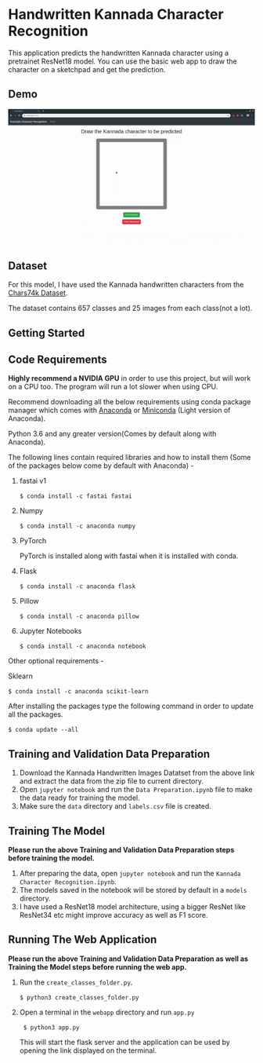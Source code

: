 # Handwritten Kannada Character Recognition

This application predicts the handwritten Kannada character using a pretrainet ResNet18 model. You can use the basic web app to draw the character on a sketchpad and get the prediction.

## Demo

![Alt Text](demo.gif)

## Dataset

For this model, I have used the Kannada handwritten characters from the [Chars74k Dataset](http://www.ee.surrey.ac.uk/CVSSP/demos/chars74k/).

The dataset contains 657 classes and 25 images from each class(not a lot).

## Getting Started

## Code Requirements

**Highly recommend a NVIDIA GPU** in order to use this project, but will work on a CPU too. The program will run a lot slower when using CPU.

Recommend downloading all the below requirements using conda package manager which comes with [Anaconda](https://www.anaconda.com/download/) or [Miniconda](https://conda.io/miniconda.html) (Light version of Anaconda).

Python 3.6 and any greater version(Comes by default along with Anaconda).

The following lines contain required libraries and how to install them (Some of the packages below come by default with Anaconda) -


1. fastai v1

    ```shell
    $ conda install -c fastai fastai
    ```

2. Numpy

    ```shell
    $ conda install -c anaconda numpy
    ```

3. PyTorch

   PyTorch is installed along with fastai when it is installed with conda.

4. Flask

    ```shell
    $ conda install -c anaconda flask
    ```

5. Pillow

    ```shell
    $ conda install -c anaconda pillow
    ```
6. Jupyter Notebooks

   ```shell
   $ conda install -c anaconda notebook
   ```

Other optional requirements -

Sklearn

```shell
$ conda install -c anaconda scikit-learn
```
After installing the packages type the following command in order to update all the packages.
```shell
$ conda update --all
```

## Training and Validation Data Preparation

1. Download the Kannada Handwritten Images Datatset from the above link and extract the data from the zip file to current directory.
2. Open `jupyter notebook` and run the `Data Preparation.ipynb` file to make the data ready for training the model.
3. Make sure the `data` directory and `labels.csv` file is created.

## Training The Model

**Please run the above Training and Validation Data Preparation steps before training the model.**

1. After preparing the data, open `jupyter notebook` and run the `Kannada Character Recognition.ipynb`.
2. The models saved in the notebook will be stored by default in a `models` directory.
3. I have used a ResNet18 model architecture, using a bigger ResNet like ResNet34 etc might improve accuracy as well as F1 score.

## Running The Web Application

**Please run the above Training and Validation Data Preparation as well as Training the Model steps before running the web app.**

1. Run the `create_classes_folder.py`.

    ```shell
    $ python3 create_classes_folder.py
    ```

2. Open a terminal in the `webapp` directory and run `app.py`

   ```shell
    $ python3 app.py
    ```
    This will start the flask server and the application can be used by opening the link displayed on the terminal.